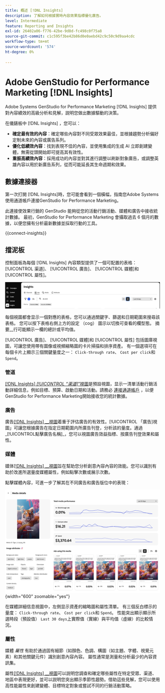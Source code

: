 ```yaml
---
title: 概述 [!DNL Insights]
description: 了解如何根據實時內容效果指標優化廣告。
level: Intermediate
feature: Reporting and Insights
exl-id: 26402a06-f776-42be-9d8d-fc498c0f75a8
source-git-commit: c1c595f3be42b86d0e0aebd42c9c50c9d9aa4cdc
workflow-type: tm+mt
source-wordcount: '574'
ht-degree: 0%

---
```


# Adobe GenStudio for Performance Marketing [!DNL Insights]

Adobe Systems GenStudio for Performance Marketing [!DNL Insights] 提供對內容績效的高級分析和見解，説明您做出數據驅動的決策。

在儀錶板中 [!DNL Insights] ，您可以：

- **確定最有效的內容**：確定哪些內容對不同受眾效果最佳，並根據趨勢分析偏好定制未來的內容或廣告系列。
- **優化低績效內容**：找到表現不佳的內容，並使用集成的生成 AI 立即創建變體，無需從頭開始即可提高其有效性。
- **重振高績效內容**：採用成功的內容並對其進行調整以刷新對象廣告，或調整英雄內容以用於新廣告系列，從而可能延長其生命週期和效果。

## 數據連接器

第一次打開 [!DNL Insights]時，您可能會看到一個橫幅，指南您Adobe Systems使用通道帳戶連接GenStudio for Performance Marketing。

此連接使效果行銷的 GenStudio 能夠從您的活動行銷活動、媒體和廣告中接收統計數據。 最初，GenStudio for Performance Marketing 會攝取過去 6 個月的數據，以便您擁有分析最新數據並採取行動的工具。

{{connect-insights}}

## 擋泥板

控制面板為每個 [!DNL Insights] 內容類型提供了一個可配置的表格： [!UICONTROL 渠道]、 [!UICONTROL 廣告]、 [!UICONTROL 媒體]和 [!UICONTROL 屬性]。

![[!DNL Insights] 擋泥板](/help/assets/insights-dashboard.png)

每個視圖都會显示一個對應的表格，您可以通過關鍵字、篩選和日期範圍來搜尋該表格。 您可以按下表格右側上方的設定 （cog） 圖示以切換可查看的欄型態。 摘要&#x200B;__&#x200B;行可能顯示一欄的總計或平均值。

[!UICONTROL 廣告]、 [!UICONTROL 媒體]和 [!UICONTROL 屬性] 包括圖庫視圖，可讓您使用帶有圖像或視頻縮略圖的卡片掃描和排序資產。 有一個選項可在每個卡片上顯示三個關鍵量度之一： `Click-through rate`、 `Cost per click`和 `Spend`。

### 管道

[[!DNL Insights] _[!UICONTROL “渠道&#x200B;]_”視圖](channels.md)是預設視圖，显示一清單活動行銷活動詳細信息，例如目標、預算、啟動日期和活動。請務必 [連接通道帳戶](/help/user-guide/connectors/connect-channel.md) ，以便GenStudio for Performance Marketing開始接收您的統計數據。

### 廣告

廣告[[!DNL Insights] __視圖](ads.md)着重于評估廣告的有效性。[!UICONTROL 「廣告]視圖」可讓您根據廣告在指定日期範圍内所廣告刊登，分析該的量度。通過_[!UICONTROL &#x200B;點擊廣告名稱&#x200B;]_，您可以視圖廣告效益指標、按廣告刊登效果和屬性。

### 媒體

媒体[[!DNL Insights] __視圖](media.md)旨在幫助您分析創意內容內容的效能。您可以識別有助於改進所選量度媒體屬性，例如點擊次數或展示次數。

點擊媒體內容，可進一步了解其在不同廣告和廣告版位中的表現：

![媒體詳細數據](/help/assets/insights-media-details.png){width="600" zoomable="yes"}

在媒體詳細信息視圖中，左側显示資產的縮略圖和屬性清單。 有三個反白標示的量度： `Click-through rate`、 `Cost per click`和 `Spend`。 性能突出顯示顯示所選時段（預設值） `Last 30 days`上實際值（實線）與平均值（虛線）的比較情況。

### 屬性

媒體 _屬性_ 有助於通過固有細節（如顏色、色調、構圖（如主題、字體、視覺元素）和其他關鍵元件）識別創意內容內容。 屬性通常是測量和分析最少的內容資訊集。

屬性[[!DNL Insights] __視圖](attributes.md)可以説明您調查和確定哪些屬性在特定受眾、渠道、地區中表現更好，並可以説明您突出顯示季節性趨勢。借助這些見解，您可以使用高性能屬性來創建變體、目標特定對象或嘗試不同的行銷活動策略。
